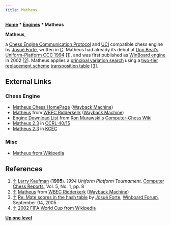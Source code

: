 ```yaml
---
title: Matheus
---
```

**[Home](Home "Home") \* [Engines](Engines "Engines") \* Matheus**


**Matheus**,  

a [Chess Engine Communication Protocol](Chess_Engine_Communication_Protocol "Chess Engine Communication Protocol") and [UCI](UCI "UCI") compatible chess engine by [Josué Forte](Josu%C3%A9_Forte "Josué Forte"), written in [C](C "C"). 
Matheus had already its debut at [Don Beal's](Don_Beal "Don Beal") [Uniform-Platform CCC 1994](UPCCC_1994 "UPCCC 1994")
<a id="cite-note-1" href="#cite-ref-1">[1]</a>, 
and was first published as [WinBoard engine](Category:WinBoard "Category:WinBoard") in 2002 
<a id="cite-note-2" href="#cite-ref-2">[2]</a>. 
Matheus applies a [principal variation search](Principal_Variation_Search "Principal Variation Search") using a [two-tier replacement scheme](Transposition_Table#TwoTier "Transposition Table") [transposition table](Transposition_Table "Transposition Table") <a id="cite-note-3" href="#cite-ref-3">[3]</a>.



## External Links


### Chess Engine


* [Matheus Chess HomePage](http://web.archive.org/web/20040804201711/http://www.matheuschess.hpg.ig.com.br/index.htm) ([Wayback Machine](https://en.wikipedia.org/wiki/Wayback_Machine))
* [Matheus](http://web.archive.org/web/20121209201403/http://wbec-ridderkerk.nl/html/details1/Matheus.html) from [WBEC Ridderkerk](WBEC "WBEC") ([Wayback Machine](https://en.wikipedia.org/wiki/Wayback_Machine))
* [Engine Download List](http://www.computer-chess.org/doku.php?id=computer_chess:wiki:download:engine_download_list) from [Ron Murawski's](Ron_Murawski "Ron Murawski") [Computer-Chess Wiki](http://computer-chess.org/doku.php?id=home)
* [Matheus 2.3](https://www.computerchess.org.uk/ccrl/4040/cgi/engine_details.cgi?print=Details&each_game=1&eng=Matheus%202.3) in [CCRL 40/15](CCRL "CCRL")
* [Matheus 2.3](http://kirill-kryukov.com/chess/kcec/cgi/engine_details.cgi?print=Details&each_game=1&eng=Matheus%202.3) in [KCEC](KCEC "KCEC")


### Misc


* [Matheus from Wikipedia](https://en.wikipedia.org/wiki/Matheus)


## References


1. <a id="cite-ref-1" href="#cite-note-1">↑</a> [Larry Kaufman](Larry_Kaufman "Larry Kaufman") (**1995**). *1994 Uniform Platform Tournament*. [Computer Chess Reports](Computer_Chess_Reports "Computer Chess Reports"), Vol. 5, No. 1, pp. 8
2. <a id="cite-ref-2" href="#cite-note-2">↑</a> [Matheus](http://web.archive.org/web/20121209201403/http://wbec-ridderkerk.nl/html/details1/Matheus.html) from [WBEC Ridderkerk](WBEC "WBEC") ([Wayback Machine](https://en.wikipedia.org/wiki/Wayback_Machine))
3. <a id="cite-ref-3" href="#cite-note-3">↑</a> [Re: Mate scores in the hash table](http://www.open-aurec.com/wbforum/viewtopic.php?f=4&t=3405#p17152) by [Josué Forte](Josu%C3%A9_Forte "Josué Forte"), [Winboard Forum](Computer_Chess_Forums "Computer Chess Forums"), September 04, 2005
4. <a id="cite-ref-4" href="#cite-note-4">↑</a> [2002 FIFA World Cup from Wikipedia](https://en.wikipedia.org/wiki/2002_FIFA_World_Cup)

**[Up one level](Engines "Engines")**







 
